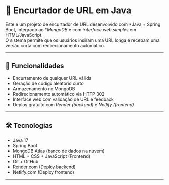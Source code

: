 # 🔗 Encurtador de URL em Java

Este é um projeto de encurtador de URL desenvolvido com *Java + Spring Boot, integrado ao **MongoDB* e com *interface web simples* em HTML/JavaScript.  
O sistema permite que os usuários insiram uma URL longa e recebam uma versão curta com redirecionamento automático.

---

## 🚀 Funcionalidades

- Encurtamento de qualquer URL válida
- Geração de código aleatório curto
- Armazenamento no MongoDB
- Redirecionamento automático via HTTP 302
- Interface web com validação de URL e feedback
- Deploy gratuito com *Render (backend)* e *Netlify (frontend)*

---

## 🛠 Tecnologias

- Java 17
- Spring Boot
- MongoDB Atlas (banco de dados na nuvem)
- HTML + CSS + JavaScript (Frontend)
- Git + GitHub
- Render.com (Deploy backend)
- Netlify.com (Deploy frontend)

---
